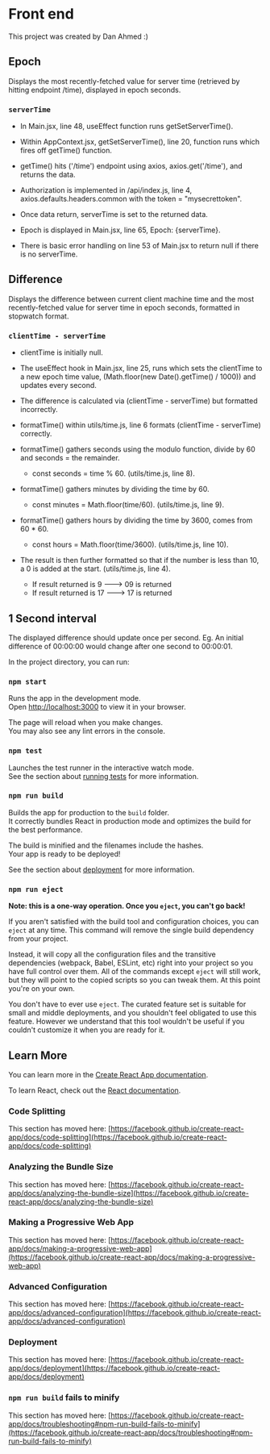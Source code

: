 # Front end

This project was created by Dan Ahmed :)

## Epoch

Displays the most recently-fetched value for server time (retrieved by hitting endpoint /time), displayed in epoch seconds.

### `serverTime`

 - In Main.jsx, line 48, useEffect function runs getSetServerTime().

 - Within AppContext.jsx, getSetServerTime(), line 20, function runs which fires off getTime() function.
 
 - getTime() hits ('/time') endpoint using axios, axios.get('/time'), and returns the data.
 
 - Authorization is implemented in /api/index.js, line 4, axios.defaults.headers.common with the token = "mysecrettoken".
 
 - Once data return, serverTime is set to the returned data.

 - Epoch is displayed in Main.jsx, line 65,  Epoch: {serverTime}.
 
 - There is basic error handling on line 53 of Main.jsx to return null if there is no serverTime.

## Difference

Displays the difference between current client machine time and the most recently-fetched value for server time in epoch seconds, formatted in stopwatch format.

### `clientTime - serverTime`

 - clientTime is initially null.
 
 - The useEffect hook in Main.jsx, line 25, runs which sets the clientTime to a new epoch time value, (Math.floor(new Date().getTime() / 1000))
   and updates every second.
   
 - The difference is calculated via (clientTime - serverTime) but formatted incorrectly.
 
 - formatTime() within utils/time.js, line 6 formats (clientTime - serverTime) correctly.
 
 - formatTime() gathers seconds using the modulo function, divide by 60 and seconds = the remainder.
     
     - const seconds = time % 60.     (utils/time.js, line 8).
     
 - formatTime() gathers minutes by dividing the time by 60.

     - const minutes = Math.floor(time/60).     (utils/time.js, line 9).
     
  - formatTime() gathers hours by dividing the time by 3600, comes from 60 * 60.
  
     - const hours = Math.floor(time/3600).     (utils/time.js, line 10).
     
  - The result is then further formatted so that if the number is less than 10, a 0 is added at the start.  (utils/time.js, line 4).
  
     - If result returned is 9 ---> 09 is returned
     - If result returned is 17 ---> 17 is returned
     
     
## 1 Second interval

The displayed difference should update once per second. Eg. An initial difference of 00:00:00 would change after one second to 00:00:01.

In the project directory, you can run:

### `npm start`

Runs the app in the development mode.\
Open [http://localhost:3000](http://localhost:3000) to view it in your browser.

The page will reload when you make changes.\
You may also see any lint errors in the console.

### `npm test`

Launches the test runner in the interactive watch mode.\
See the section about [running tests](https://facebook.github.io/create-react-app/docs/running-tests) for more information.

### `npm run build`

Builds the app for production to the `build` folder.\
It correctly bundles React in production mode and optimizes the build for the best performance.

The build is minified and the filenames include the hashes.\
Your app is ready to be deployed!

See the section about [deployment](https://facebook.github.io/create-react-app/docs/deployment) for more information.

### `npm run eject`

**Note: this is a one-way operation. Once you `eject`, you can't go back!**

If you aren't satisfied with the build tool and configuration choices, you can `eject` at any time. This command will remove the single build dependency from your project.

Instead, it will copy all the configuration files and the transitive dependencies (webpack, Babel, ESLint, etc) right into your project so you have full control over them. All of the commands except `eject` will still work, but they will point to the copied scripts so you can tweak them. At this point you're on your own.

You don't have to ever use `eject`. The curated feature set is suitable for small and middle deployments, and you shouldn't feel obligated to use this feature. However we understand that this tool wouldn't be useful if you couldn't customize it when you are ready for it.

## Learn More

You can learn more in the [Create React App documentation](https://facebook.github.io/create-react-app/docs/getting-started).

To learn React, check out the [React documentation](https://reactjs.org/).

### Code Splitting

This section has moved here: [https://facebook.github.io/create-react-app/docs/code-splitting](https://facebook.github.io/create-react-app/docs/code-splitting)

### Analyzing the Bundle Size

This section has moved here: [https://facebook.github.io/create-react-app/docs/analyzing-the-bundle-size](https://facebook.github.io/create-react-app/docs/analyzing-the-bundle-size)

### Making a Progressive Web App

This section has moved here: [https://facebook.github.io/create-react-app/docs/making-a-progressive-web-app](https://facebook.github.io/create-react-app/docs/making-a-progressive-web-app)

### Advanced Configuration

This section has moved here: [https://facebook.github.io/create-react-app/docs/advanced-configuration](https://facebook.github.io/create-react-app/docs/advanced-configuration)

### Deployment

This section has moved here: [https://facebook.github.io/create-react-app/docs/deployment](https://facebook.github.io/create-react-app/docs/deployment)

### `npm run build` fails to minify

This section has moved here: [https://facebook.github.io/create-react-app/docs/troubleshooting#npm-run-build-fails-to-minify](https://facebook.github.io/create-react-app/docs/troubleshooting#npm-run-build-fails-to-minify)

